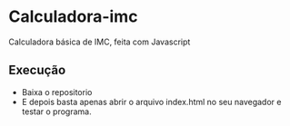 # Calculadora-imc
Calculadora básica de IMC, feita com Javascript

## Execução
- Baixa o repositorio
- E depois basta apenas abrir o arquivo index.html no seu navegador e testar o programa.
